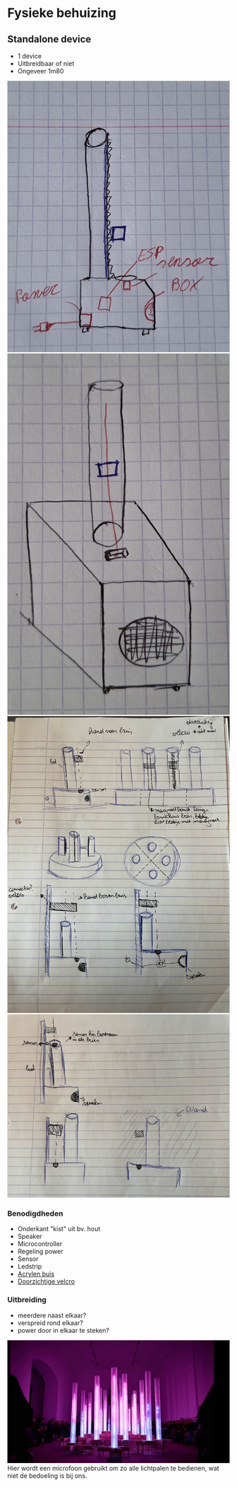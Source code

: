 
# Fysieke behuizing

## Standalone device

- 1 device
- Uitbreidbaar of niet
- Ongeveer 1m80

![Device](./fotos/device.jpg)
![Device 3d](./fotos/device3d.jpg)
![Fysiek2](./fotos/Fysiek2.jpg)
![Fysiek1](./fotos/Fysiek1.jpg)


### Benodigdheden

- Onderkant "kist" uit bv. hout
- Speaker
- Microcontroller
- Regeling power
- Sensor
- Ledstrip
- [Acrylen buis](https://www.kunststofshop.nl/acrylaat-plexiglas/acrylaat-buizen/melkwit-opaal/acrylaat-buis-opaal-2000x90x3mm-2000x90x3mm/a-7699-20000036)
- [Doorzichtige velcro](https://www.conrad.be/nl/p/3m-klittenband-om-vast-te-plakken-l-x-b-1-25-m-x-25-mm-transparant-1-stuk-s-2144908.html?gad_source=1&refresh=true)


### Uitbreiding

- meerdere naast elkaar?
- verspreid rond elkaar?
- power door in elkaar te steken?

![Idee1](./fotos/idee1.png)
Hier wordt een microfoon gebruikt om zo alle lichtpalen te bedienen, wat niet de bedoeling is bij ons.
